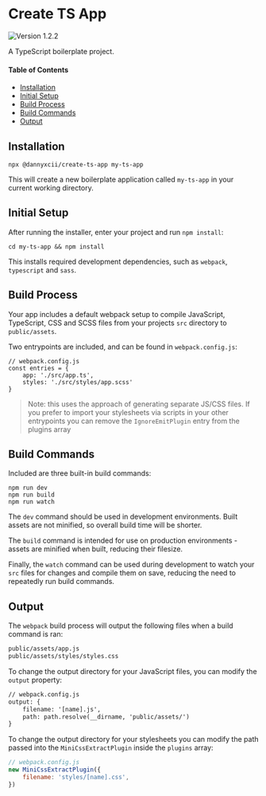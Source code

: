 # Create TS App

<!-- Version Badge -->
<img src="https://img.shields.io/badge/Version-1.2.2-blue" alt="Version 1.2.2">

A TypeScript boilerplate project.

#### Table of Contents
- [Installation](#installation)
- [Initial Setup](#initial-setup)
- [Build Process](#build-process)
- [Build Commands](#build-commands)
- [Output](#output)

## Installation

```shell
npx @dannyxcii/create-ts-app my-ts-app
```

This will create a new boilerplate application called `my-ts-app` in your current
working directory.

## Initial Setup

After running the installer, enter your project and run `npm install`:

```shell
cd my-ts-app && npm install
```

This installs required development dependencies, such as `webpack`, `typescript`
and `sass`.

## Build Process

Your app includes a default webpack setup to compile JavaScript, TypeScript, CSS and SCSS files
from your projects `src` directory to `public/assets`.

Two entrypoints are included, and can be found in `webpack.config.js`:

```app
// webpack.config.js
const entries = {
    app: './src/app.ts',
    styles: './src/styles/app.scss'
}
```

> Note: this uses the approach of generating separate JS/CSS files. If you prefer to import your
> stylesheets via scripts in your other entrypoints you can remove the `IgnoreEmitPlugin` entry
> from the plugins array

## Build Commands

Included are three built-in build commands:

```shell
npm run dev
npm run build
npm run watch
```

The `dev` command should be used in development environments. Built assets are not minified,
so overall build time will be shorter.

The `build` command is intended for use on production environments - assets are minified when built,
reducing their filesize.

Finally, the `watch` command can be used during development to watch your `src` files for changes and compile
them on save, reducing the need to repeatedly run build commands.

## Output

The `webpack` build process will output the following files when a build command is ran:

```txt
public/assets/app.js
public/assets/styles/styles.css
```

To change the output directory for your JavaScript files, you can modify the `output` property:

```txt
// webpack.config.js
output: {
    filename: '[name].js',
    path: path.resolve(__dirname, 'public/assets/')
}
```

To change the output directory for your stylesheets you can modify the path passed into the
`MiniCssExtractPlugin` inside the `plugins` array:

```javascript
// webpack.config.js
new MiniCssExtractPlugin({
    filename: 'styles/[name].css',
})
```